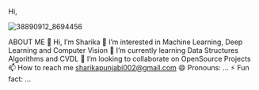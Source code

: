 Hi, 

![38890912_8694456](https://github.com/user-attachments/assets/8b9cfb18-916d-4bdd-90de-3aaf375da930)

ABOUT ME 
👋 Hi, I’m Sharika
 👀 I’m interested in Machine Learning, Deep Learning and Computer Vision
 🌱 I’m currently learning Data Structures Algorithms and CVDL 
 💞️ I’m looking to collaborate on OpenSource Projects
 📫 How to reach me sharikapunjabi002@gmail.com
 😄 Pronouns: ...
 ⚡ Fun fact: ...
